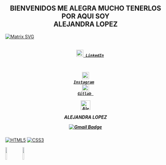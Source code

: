 <h2 align="center">BIENVENIDOS ME ALEGRA MUCHO TENERLOS POR AQUI SOY <br />ALEJANDRA LOPEZ</h2> 

[![Matrix SVG](https://raw.githubusercontent.com/rodrigograca31/rodrigograca31/master/matrix.svg)](https://www.youtube.com/watch?v=SDkAGkd4NLc)

<h5 align="center">
  <code>
    <a href=https://www.linkedin.com/in/alejandra-lopez-126407245/ title="LinkedIn"><img width="22" src="https://github.com/zumrudu-anka/zumrudu-anka/blob/master/images/linkedin.svg"> LinkedIn</a></code>
    <code>

  </a></code>   
  <code><a href=https://www.instagram.com/alejandra_lopez1707/ title="Instagram Profile"><img width="22" src="https://github.com/zumrudu-anka/zumrudu-anka/blob/master/images/instagram.svg"> Instagram</a></code> 
   <code>
   <a href=https://gitlab.com/AlejandraLopez>
  <img width="22" src="https://seeklogo.com/images/G/gitlab-logo-757620E430-seeklogo.com.png"/>
   Gitlab
  </a></code>
  
  
 <a href=https://www.youtube.com/channel/UCNFndCKB8oU9EZuL5IhWZSA/about>
    <img src="https://www.vectorlogo.zone/logos/youtube/youtube-icon.svg" alt="Alejandra Lopez' YouTube Channel" height="30" width="30">
  </a>
  
  ALEJANDRA LOPEZ<br>
  
[![Gmail Badge](https://img.shields.io/badge/-Gmail-c14438?style=flat-square&logo=Gmail&logoColor=white&link=alejandraprogramadora22@gmail.com)](alejandraprogramadora22@gmail.com)
</h5>


[![HTML5](https://img.shields.io/badge/-HTML5-E34F26?style=flat-square&logo=html5&logoColor=white&link=https://github.com/Alejandra-Lopez17)](https://github.com/Alejandra-Lopez17)
[![CSS3](https://img.shields.io/badge/-CSS3-1572B6?style=flat-square&logo=css3&link=https:https://github.com/Alejandra-Lopez17)](https://github.com/Alejandra-Lopez17)

<p>
<code><img width="10%" src="https://www.vectorlogo.zone/logos/java/java-ar21.svg"></code>
<code><img width="10%" src="https://www.vectorlogo.zone/logos/python/python-ar21.svg"></code>
</p>
